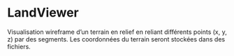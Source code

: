 # LandViewer
Visualisation wireframe d’un terrain en relief en reliant différents points (x, y, z) par des segments. Les coordonnées du terrain seront stockées dans des fichiers.

